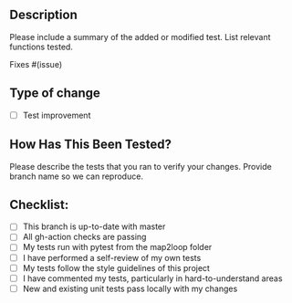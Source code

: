 ## Description

Please include a summary of the added or modified test. List relevant functions tested. 

Fixes #(issue)

## Type of change

- [ ] Test improvement

## How Has This Been Tested?

Please describe the tests that you ran to verify your changes. 
Provide branch name so we can reproduce. 

## Checklist:

- [ ] This branch is up-to-date with master
- [ ] All gh-action checks are passing
- [ ] My tests run with pytest from the map2loop folder
- [ ] I have performed a self-review of my own tests
- [ ] My tests follow the style guidelines of this project
- [ ] I have commented my tests, particularly in hard-to-understand areas
- [ ] New and existing unit tests pass locally with my changes